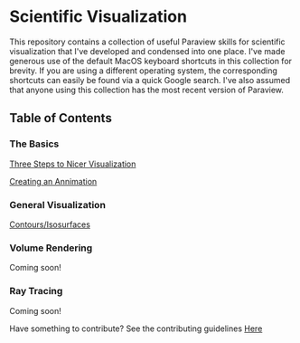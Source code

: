 # Scientific Visualization
This repository contains a collection of useful Paraview skills for scientific visualization that I've developed and condensed into one place.
I've made generous use of the default MacOS keyboard shortcuts in this collection for brevity.
If you are using a different operating system, the corresponding shortcuts can easily be found via a quick Google search.
I've also assumed that anyone using this collection has the most recent version of Paraview.

## Table of Contents
### The Basics
[Three Steps to Nicer Visualization](Tutorials/three-steps-to-nice-visualization.md)

[Creating an Annimation](Tutorials/creating-an-annimation.md)

### General Visualization

[Contours/Isosurfaces](Tutorials/contours.md)

### Volume Rendering
Coming soon!

### Ray Tracing
Coming soon!

Have something to contribute? See the contributing guidelines [Here](contributing.md)
